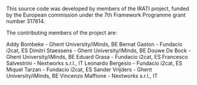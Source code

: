 This source code was developed by members of the IRATI project, funded by
the European commission under the 7th Framework Programme grant number 317814. 

The contributing members of the project are:

Addy Bombeke          - Ghent University/iMinds, BE
Bernat Gaston         - Fundacio i2cat, ES
Dimitri Staessens     - Ghent University/iMinds, BE
Douwe De Bock         - Ghent University/iMinds, BE
Eduard Grasa          - Fundacio i2cat, ES
Francesco Salvestrini - Nextworks s.r.l., IT
Leonardo Bergesio     - Fundacio i2cat, ES
Miquel Tarzan         - Fundacio i2cat, ES
Sander Vrijders       - Ghent University/iMinds, BE
Vincenzo Maffione     - Nextworks s.r.l., IT

